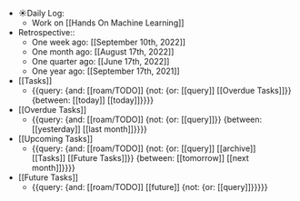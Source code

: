- ☀️Daily Log:
    - Work on [[Hands On Machine Learning]]
- Retrospective::
    - One week ago: [[September 10th, 2022]]
    - One month ago: [[August 17th, 2022]]
    - One quarter ago: [[June 17th, 2022]]
    - One year ago: [[September 17th, 2021]]
- [[Tasks]]
    - {{query: {and: [[roam/TODO]] {not: {or: [[query]] [[Overdue Tasks]]}} {between: [[today]] [[today]]}}}}
- [[Overdue Tasks]]
    - {{query: {and: [[roam/TODO]] {not: {or: [[query]]}} {between: [[yesterday]] [[last month]]}}}}
- [[Upcoming Tasks]]
    - {{query: {and: [[roam/TODO]] {not: {or: [[query]] [[archive]] [[Tasks]] [[Future Tasks]]}} {between: [[tomorrow]] [[next month]]}}}}
- [[Future Tasks]]
    - {{query: {and: [[roam/TODO]] [[future]] {not: {or: [[query]]}}}}}
